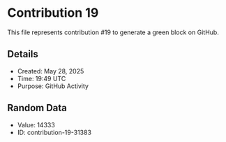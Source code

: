 # Contribution 19

This file represents contribution #19 to generate a green block on GitHub.

## Details
- Created: May 28, 2025
- Time: 19:49 UTC
- Purpose: GitHub Activity

## Random Data
- Value: 14333
- ID: contribution-19-31383
